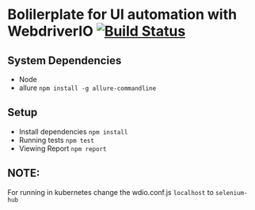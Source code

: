 # Bolilerplate for UI automation with WebdriverIO [![Build Status](https://travis-ci.org/rmkanda/wdio-boilerplate.svg?branch=master)](https://travis-ci.org/rmkanda/wdio-boilerplate)

## System Dependencies

- Node
- allure `npm install -g allure-commandline`

## Setup

- Install dependencies `npm install`
- Running tests `npm test`
- Viewing Report `npm report`

## NOTE:

For running in kubernetes change the wdio.conf.js `localhost` to `selenium-hub`
